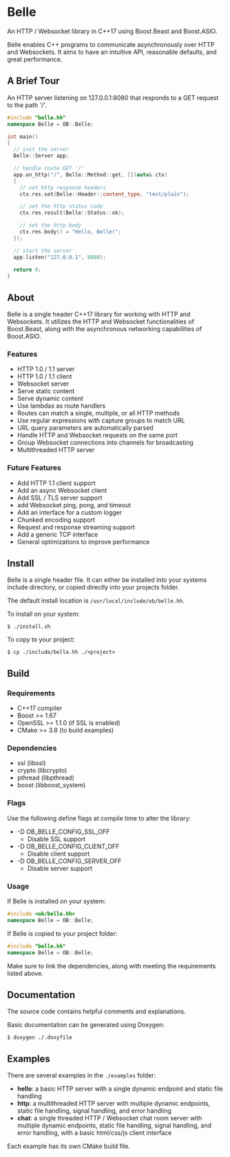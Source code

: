 # Belle
An HTTP / Websocket library in C++17 using Boost.Beast and Boost.ASIO.

Belle enables C++ programs to communicate asynchronously over HTTP and Websockets.
It aims to have an intuitive API, reasonable defaults, and great performance.

## A Brief Tour
An HTTP server listening on 127.0.0.1:8080
that responds to a GET request to the path '/'.
```cpp
#include "belle.hh"
namespace Belle = OB::Belle;

int main()
{
  // init the server
  Belle::Server app;

  // handle route GET '/'
  app.on_http("/", Belle::Method::get, [](auto& ctx)
  {
    // set http response headers
    ctx.res.set(Belle::Header::content_type, "text/plain");

    // set the http status code
    ctx.res.result(Belle::Status::ok);

    // set the http body
    ctx.res.body() = "Hello, Belle!";
  });

  // start the server
  app.listen("127.0.0.1", 8080);

  return 0;
}
```

## About
Belle is a single header C++17 library for working with HTTP and Websockets.
It utilizes the HTTP and Websocket functionalities of Boost.Beast,
along with the asynchronous networking capabilities of Boost.ASIO.

### Features
* HTTP 1.0 / 1.1 server
* HTTP 1.0 / 1.1 client
* Websocket server
* Serve static content
* Serve dynamic content
* Use lambdas as route handlers
* Routes can match a single, multiple, or all HTTP methods
* Use regular expressions with capture groups to match URL
* URL query parameters are automatically parsed
* Handle HTTP and Websocket requests on the same port
* Group Websocket connections into channels for broadcasting
* Multithreaded HTTP server

### Future Features
* Add HTTP 1.1 client support
* Add an async Websocket client
* Add SSL / TLS server support
* add Websocket ping, pong, and timeout
* Add an interface for a custom logger
* Chunked encoding support
* Request and response streaming support
* Add a generic TCP interface
* General optimizations to improve performance

## Install
Belle is a single header file.
It can either be installed into your systems include directory,
or copied directly into your projects folder.

The default install location is `/usr/local/include/ob/belle.hh`.

To install on your system:
```
$ ./install.sh
```

To copy to your project:
```
$ cp ./include/belle.hh ./<project>
```

## Build
### Requirements
* C++17 compiler
* Boost >= 1.67
* OpenSSL >= 1.1.0 (if SSL is enabled)
* CMake >= 3.8 (to build examples)

### Dependencies
* ssl (libssl)
* crypto (libcrypto)
* pthread (libpthread)
* boost (libboost_system)

### Flags
Use the following define flags at compile time to alter the library:
* -D OB_BELLE_CONFIG_SSL_OFF
  * Disable SSL support
* -D OB_BELLE_CONFIG_CLIENT_OFF
  * Disable client support
* -D OB_BELLE_CONFIG_SERVER_OFF
  * Disable server support

### Usage
If Belle is installed on your system:
```cpp
#include <ob/belle.hh>
namespace Belle = OB::Belle;
```

If Belle is copied to your project folder:
```cpp
#include "belle.hh"
namespace Belle = OB::Belle;
```

Make sure to link the dependencies, along with meeting the requirements listed above.

## Documentation
The source code contains helpful comments and explanations.

Basic documentation can be generated using Doxygen:
```
$ doxygen ./.doxyfile
```

## Examples

There are several examples in the `./examples` folder:
* __hello__: a basic HTTP server with a single dynamic endpoint and static file handling
* __http__: a multithreaded HTTP server with multiple dynamic endpoints, static file handling, signal handling, and error handling
* __chat__: a single threaded HTTP / Websocket chat room server with multiple dynamic endpoints, static file handling, signal handling, and error handling, with a basic html/css/js client interface

Each example has its own CMake build file.
